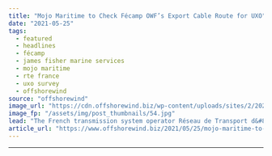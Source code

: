 ```yaml
---
title: "Mojo Maritime to Check Fécamp OWF’s Export Cable Route for UXO"
date: "2021-05-25"
tags: 
  - featured
  - headlines
  - fécamp
  - james fisher marine services
  - mojo maritime
  - rte france
  - uxo survey
  - offshorewind
source: "offshorewind"
image_url: "https://cdn.offshorewind.biz/wp-content/uploads/sites/2/2021/05/25103505/Image-source-James-Fisher-Renewables.jpg"
image_fp: "/assets/img/post_thumbnails/54.jpg"
lead: "The French transmission system operator Réseau de Transport d&#8217;Electricité (RTE) has awarded James Fisher"
article_url: "https://www.offshorewind.biz/2021/05/25/mojo-maritime-to-check-fecamp-owfs-export-cable-route-for-uxo/"
---
```


---
